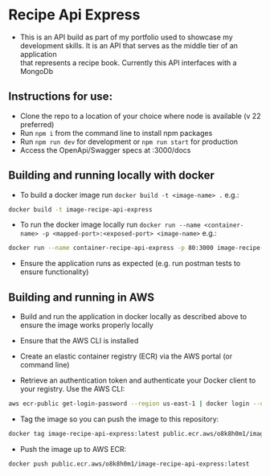 # Recipe Api Express
- This is an API build as part of my portfolio used to showcase my development skills. It is an API that serves as the middle tier of an application  
that represents a recipe book. Currently this API interfaces with a MongoDb

## Instructions for use:
- Clone the repo to a location of your choice where node is available (v 22 preferred)
- Run `npm i` from the command line to install npm packages
- Run `npm run dev` for development or `npm run start` for production
- Access the OpenApi/Swagger specs at <host>:3000/docs

## Building and running locally with docker

- To build a docker image run `docker build -t <image-name> .` e.g.:
```bash
docker build -t image-recipe-api-express
```

- To run the docker image locally run `docker run --name <container-name> -p <mapped-port>:<exposed-port> <image-name>` e.g.:
```bash
docker run --name container-recipe-api-express -p 80:3000 image-recipe-api-express
```

- Ensure the application runs as expected (e.g. run postman tests to ensure functionality)

## Building and running in AWS
- Build and run the application in docker locally as described above to ensure the image works properly locally

- Ensure that the AWS CLI is installed

- Create an elastic container registry (ECR) via the AWS portal (or command line)

- Retrieve an authentication token and authenticate your Docker client to your registry. Use the AWS CLI:
```bash
aws ecr-public get-login-password --region us-east-1 | docker login --username AWS --password-stdin public.ecr.aws/o8k8h0m1
```

- Tag the image so you can push the image to this repository:
```bash
docker tag image-recipe-api-express:latest public.ecr.aws/o8k8h0m1/image-recipe-api-express:latest
```

- Push the image up to AWS ECR:
```bash
docker push public.ecr.aws/o8k8h0m1/image-recipe-api-express:latest
```


